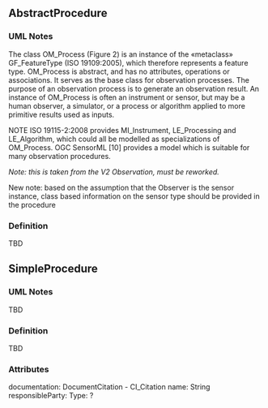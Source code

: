 ## AbstractProcedure

### UML Notes

The class OM_Process (Figure 2) is an instance of the «metaclass» GF_FeatureType (ISO 19109:2005), which therefore represents a feature type. OM_Process is abstract, and has no attributes, operations or associations. It serves as the base class for observation processes. The purpose of an observation process is to generate an observation result. An instance of OM_Process is often an instrument or sensor, but may be a human observer, a simulator, or a process or algorithm applied to more primitive results used as inputs. 

NOTE	ISO 19115-2:2008 provides MI_Instrument, LE_Processing and LE_Algorithm, which could all be modelled as specializations of OM_Process. OGC SensorML [10] provides a model which is suitable for many observation procedures. 

*Note: this is taken from the V2 Observation, must be reworked.*

New note: based on the assumption that the Observer is the sensor instance, class based information on the sensor type should be provided in the procedure

### Definition

TBD

## SimpleProcedure

### UML Notes

TBD

### Definition

TBD

### Attributes
documentation: DocumentCitation - CI_Citation
name: String
responsibleParty:
Type: ?

